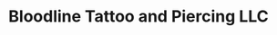 ---
title: "Bloodline Tattoo and Piercing LLC"
url: /loveland/bloodline-tattoo-and-piercing-llc/
shop: tattoo
---